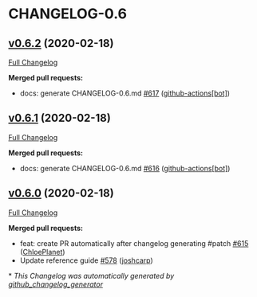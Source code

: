 # CHANGELOG-0.6

## [v0.6.2](https://github.com/joshcarp/sysl-printing/tree/v0.6.2) (2020-02-18)

[Full Changelog](https://github.com/joshcarp/sysl-printing/compare/v0.6.1...v0.6.2)

**Merged pull requests:**

- docs: generate CHANGELOG-0.6.md [\#617](https://github.com/joshcarp/sysl-printing/pull/617) ([github-actions[bot]](https://github.com/apps/github-actions))

## [v0.6.1](https://github.com/joshcarp/sysl-printing/tree/v0.6.1) (2020-02-18)

[Full Changelog](https://github.com/joshcarp/sysl-printing/compare/v0.6.0...v0.6.1)

**Merged pull requests:**

- docs: generate CHANGELOG-0.6.md [\#616](https://github.com/joshcarp/sysl-printing/pull/616) ([github-actions[bot]](https://github.com/apps/github-actions))

## [v0.6.0](https://github.com/joshcarp/sysl-printing/tree/v0.6.0) (2020-02-18)

[Full Changelog](https://github.com/joshcarp/sysl-printing/compare/v0.5.3...v0.6.0)

**Merged pull requests:**

- feat: create PR automatically after changelog generating \#patch [\#615](https://github.com/joshcarp/sysl-printing/pull/615) ([ChloePlanet](https://github.com/ChloePlanet))
- Update reference guide [\#578](https://github.com/joshcarp/sysl-printing/pull/578) ([joshcarp](https://github.com/joshcarp))



\* *This Changelog was automatically generated by [github_changelog_generator](https://github.com/github-changelog-generator/github-changelog-generator)*
